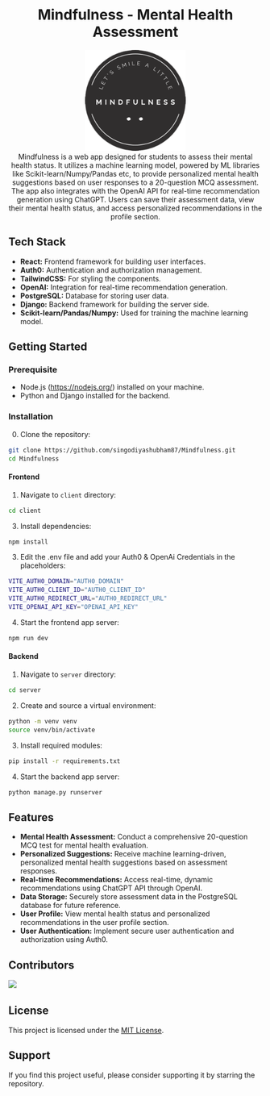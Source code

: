 <h1 align="center">Mindfulness - Mental Health Assessment</h1>
<div align="center"><img src="./client/src/assets/images/logo.png" width="200px" height="200px"/></div>
<div align="center">Mindfulness is a web app designed for students to assess their mental health status. It utilizes a machine learning model, powered by ML libraries like Scikit-learn/Numpy/Pandas etc, to provide personalized mental health suggestions based on user responses to a 20-question MCQ assessment. The app also integrates with the OpenAI API for real-time recommendation generation using ChatGPT. Users can save their assessment data, view their mental health status, and access personalized recommendations in the profile section.</div>

## Tech Stack

- **React:** Frontend framework for building user interfaces.
- **Auth0:** Authentication and authorization management.
- **TailwindCSS:** For styling the components.
- **OpenAI:** Integration for real-time recommendation generation.
- **PostgreSQL:** Database for storing user data.
- **Django:** Backend framework for building the server side.
- **Scikit-learn/Pandas/Numpy:** Used for training the machine learning model.

## Getting Started

### Prerequisite

- Node.js (https://nodejs.org/) installed on your machine.
- Python and Django installed for the backend.

### Installation

0. Clone the repository:
```bash
git clone https://github.com/singodiyashubham87/Mindfulness.git
cd Mindfulness
```
#### Frontend

1. Navigate to `client` directory:
```bash
cd client
```
   
3. Install dependencies:
```bash
npm install
```
3. Edit the .env file and add your Auth0 & OpenAi Credentials in the placeholders:
```bash
VITE_AUTH0_DOMAIN="AUTH0_DOMAIN"
VITE_AUTH0_CLIENT_ID="AUTH0_CLIENT_ID"
VITE_AUTH0_REDIRECT_URL="AUTH0_REDIRECT_URL"
VITE_OPENAI_API_KEY="OPENAI_API_KEY"
```
4. Start the frontend app server:
```bash
npm run dev
  ```

#### Backend

1. Navigate to `server` directory:
```bash
cd server
```
   
2. Create and source a virtual environment:
```bash
python -m venv venv
source venv/bin/activate
```
3. Install required modules:
```bash
pip install -r requirements.txt
```
4. Start the backend app server:
```bash
python manage.py runserver
  ```

## Features

+ **Mental Health Assessment:** Conduct a comprehensive 20-question MCQ test for mental health evaluation.
+ **Personalized Suggestions:** Receive machine learning-driven, personalized mental health suggestions based on assessment responses.
+ **Real-time Recommendations:** Access real-time, dynamic recommendations using ChatGPT API through OpenAI.
+ **Data Storage:** Securely store assessment data in the PostgreSQL database for future reference.
+ **User Profile:** View mental health status and personalized recommendations in the user profile section.
+ **User Authentication:** Implement secure user authentication and authorization using Auth0.

## Contributors

<div>
   <a href="https://github.com/singodiyashubham87/Mindfulness/graphs/contributors">
   <img src="https://contrib.rocks/image?repo=singodiyashubham87/Mindfulness"/>
   </a>
</div>

## License

This project is licensed under the [MIT License](LICENSE).

## Support

If you find this project useful, please consider supporting it by starring the repository.
